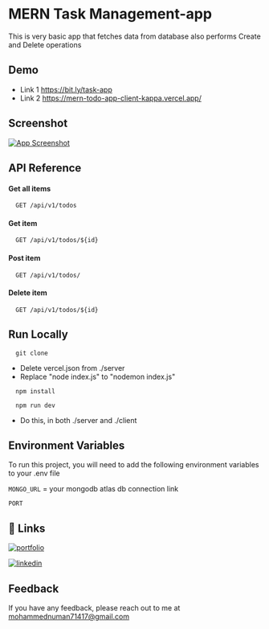 
# MERN Task Management-app

This is very basic app that fetches data from database also performs Create and Delete operations

## Demo

- Link 1 https://bit.ly/task-app
- Link 2 https://mern-todo-app-client-kappa.vercel.app/


## Screenshot

[![App Screenshot](https://lh3.googleusercontent.com/pw/AIL4fc_1uSwTR-2r-b31vniP4J0mYiAwbMaQMnAjNKp95OZBQ2W3opTyc0TP2c4IQLqEP_h0MtSCQbDBLJ72zKju_eSOutznEgMLn4GH9LZxSgfswzvw_pvr-4JtaO8A3dOUx8JOaXxcb0D9Lr0MYIPcvozQ_Siuyz3w9AxMUtKPIKnmrtNBM01DRdEZwcoHXghPHmWs0c2kWuxUv6AOiKKFRWYAYJ2iAYxP-qbo7FZrYIm_ubpG8YNrz2gFXdMUtSKgsogdkiDSfmIVu2l2jLWYx-6n4utrnVAycwT9fBq547CmamaZiqSBz5Bh37R9u7qPvUtu9kgP-1vrSeMHZFxlXWA22MLUU00ckgcABkibEBZudt2bseLpiN8vSesgThuQl5JznH79QxR1abbJTJ3Y5r7IXpXxBT8khYNxOgQXagWHgKTSIKpuaUy0pSZFfcc7q6ASqYNGiFms7VJqPal-9-5ZbQ9YH4aiJh_UfUMnRLM5lFqtppE00sIraYwscfEJkk39Y2gwvpbO2EJCo4gmibJbzGGF11fkYpG5oFj7Sp8agofqW5GrSVLDVj4kOZCuRf6A0ayjKzWrp8OPq24SZOTb86AmYqMmd5ZaaAMVzcmpGPj4qQes9PQnTasrJSHhYo3Fj5DtRgI7yevTzmxCfQuLUraREYESZUXcYgGF4eG9Qm-OTTxDmzIUT17tMAABffquf9OTe4v3VzHrRRlP3pAFWrPEcANnvbwLQ_wnHqcFS2H3HBduNyAoNP6tRLt4SvnCj_4wtBLcz_Tq4ZI3ko7UvyNAbnV9y5SRRIeC0G855FE0Fiuf9YDvHxlYuGe97yYsD0Rf-EMLzFXzmRpWeJqBv1wZjMB5Y_aT2cvKWfrZnLxqeQDfjOnxWxvU0G5sR4I-XBS_f72ZEceSuZ2-DWZatQ=w333-h639-s-no?authuser=0)](https://mern-todo-app-client-kappa.vercel.app/
)


## API Reference

#### Get all items

```
  GET /api/v1/todos
```

#### Get item

```
  GET /api/v1/todos/${id}
```

#### Post item

```
  GET /api/v1/todos/
```

#### Delete item

```
  GET /api/v1/todos/${id}
```



## Run Locally


```
  git clone
```

- Delete vercel.json from ./server
- Replace "node index.js" to "nodemon index.js"

```
  npm install
```
```
  npm run dev
```

- Do this, in both ./server and ./client

###

## Environment Variables

To run this project, you will need to add the following environment variables to your .env file

`MONGO_URL` = your mongodb atlas db connection link

`PORT` 


## 🔗 Links
[![portfolio](https://img.shields.io/badge/my_portfolio-000?style=for-the-badge&logo=ko-fi&logoColor=white)](https://64d72a4e2fce3c56481942c1--silver-heliotrope-7e098d.netlify.app/)

[![linkedin](https://img.shields.io/badge/linkedin-0A66C2?style=for-the-badge&logo=linkedin&logoColor=white)](https://www.linkedin.com/in/mohammed-numan-raza-ab980b202)




## Feedback

If you have any feedback, please reach out to me at mohammednuman71417@gmail.com

